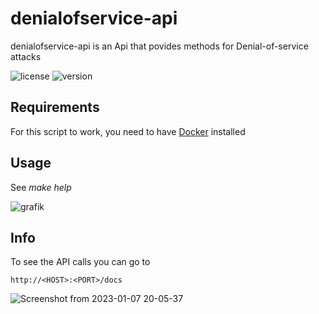 # denialofservice-api

denialofservice-api is an Api that povides methods for Denial-of-service attacks

![license](https://img.shields.io/badge/license-MIT-brightgreen.svg)
![version](https://img.shields.io/badge/version-1.0-lightgrey.svg)

## Requirements
For this script to work, you need to have [Docker](https://www.docker.com/products/docker-desktop) installed

## Usage

See *make help*

![grafik](https://user-images.githubusercontent.com/61215846/188278295-4c9beae9-64f4-4639-8d78-0dfde16547a7.png)

## Info

To see the API calls you can go to
```
http://<HOST>:<PORT>/docs
```
![Screenshot from 2023-01-07 20-05-37](https://user-images.githubusercontent.com/61215846/211166674-3ef8dd5b-fe03-41af-892a-910edf2f533e.png)
